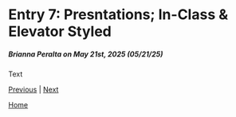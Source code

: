 # Entry 7: Presntations; In-Class & Elevator Styled
##### Brianna Peralta on May 21st, 2025 (05/21/25)

Text

[Previous](entry06.md) | [Next](entry08.md)

[Home](../README.md)
